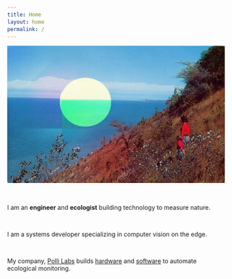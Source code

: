 ```yaml
---
title: Home
layout: home
permalink: /
---
```


![Slip Moon](/assets/img/stereoscopes/600x/Slip_Moon.jpg)

<br>

I am an **engineer** and **ecologist** building technology to measure nature.

<br>

I am a systems developer specializing in computer vision on the edge.

<br>

My company, [Polli Labs](https://polli.ai) builds [hardware](https://polli.ai/hardware) and [software](https://polli.ai/software) to automate ecological monitoring.

<br>
<br>
